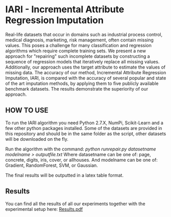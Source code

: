 # IARI - Incremental Attribute Regression Imputation

Real-life datasets that occur in domains such as industrial process control, medical diagnosis, marketing, risk management, often contain missing values. This poses a challenge for many classification and regression algorithms which require complete training sets. We present a new approach for "repairing" such incomplete datasets by constructing a sequence of regression models that iteratively replace all missing values. Additionally, our approach uses the target attribute to estimate the values of missing data. The accuracy of our method, Incremental Attribute Regression Imputation, IARI, is compared with the accuracy of several popular and state of the art imputation methods, by applying them to five publicly available benchmark datasets. The results demonstrate the superiority of our approach.

## HOW TO USE

To run the IARI algorithm you need Python 2.7.X, NumPi, Scikit-Learn and a few other python packages installed. 
Some of the datasets are provided in this repository and should be in the same folder as the script, other datasets will be downloaded on the fly.

Run the algorithm with the command: *python runrepair.py datasetname modelname > outputfile.txt*
Where datasetname can be one of: page, concrete, digits, iris, cover, or allhouses.
And modelname can be one of: Gradient, RandomForest, SVM, or Gaussian.

The final results will be outputted in a latex table format.

## Results

You can find all the results of all our experiments together with the experimental setup here: [Results.pdf](https://github.com/Basvanstein/IARI/blob/master/AlgorithmResults.pdf)
